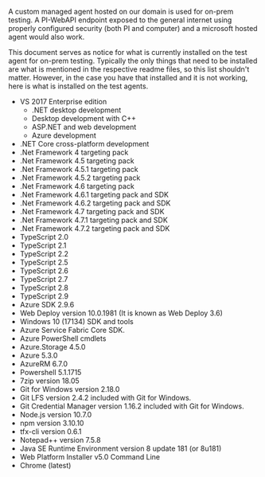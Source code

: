 A custom managed agent hosted on our domain is used for on-prem testing. A PI-WebAPI endpoint exposed to the general internet using properly configured security (both PI and computer) and a microsoft hosted agent would also work.

This document serves as notice for what is currently installed on the test agent for on-prem testing. Typically the only things that need to be installed are what is mentioned in the respective readme files, so this list shouldn't matter. However, in the case you have that installed and it is not working, here is what is installed on the test agents.

- VS 2017 Enterprise edition
  - .NET desktop development
  - Desktop development with C++
  - ASP.NET and web development
  - Azure development
- .NET Core cross-platform development
- .Net Framework 4 targeting pack
- .Net Framework 4.5 targeting pack
- .Net Framework 4.5.1 targeting pack
- .Net Framework 4.5.2 targeting pack
- .Net Framework 4.6 targeting pack
- .Net Framework 4.6.1 targeting pack and SDK
- .Net Framework 4.6.2 targeting pack and SDK
- .Net Framework 4.7 targeting pack and SDK
- .Net Framework 4.7.1 targeting pack and SDK
- .Net Framework 4.7.2 targeting pack and SDK
- TypeScript 2.0
- TypeScript 2.1
- TypeScript 2.2
- TypeScript 2.5
- TypeScript 2.6
- TypeScript 2.7
- TypeScript 2.8
- TypeScript 2.9
- Azure SDK 2.9.6
- Web Deploy version 10.0.1981 (It is known as Web Deploy 3.6)
- Windows 10 (17134) SDK and tools
- Azure Service Fabric Core SDK.
- Azure PowerShell cmdlets
- Azure.Storage 4.5.0
- Azure 5.3.0
- AzureRM 6.7.0
- Powershell 5.1.1715
- 7zip version 18.05
- Git for Windows version 2.18.0
- Git LFS version 2.4.2 included with Git for Windows.
- Git Credential Manager version 1.16.2 included with Git for Windows.
- Node.js version 10.7.0
- npm version 3.10.10
- tfx-cli version 0.6.1
- Notepad++ version 7.5.8
- Java SE Runtime Environment version 8 update 181 (or 8u181)
- Web Platform Installer v5.0 Command Line
- Chrome (latest)
